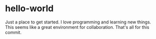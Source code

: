 # hello-world
Just a place to get started.
I love programming and learning new things. 
This seems like a great environment for collaboration.
That's all for this commit.
